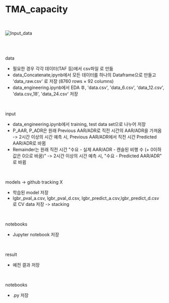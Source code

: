 
# TMA_capacity

<br>

![Input_data](https://user-images.githubusercontent.com/85796140/126852091-31d6562d-7469-41b6-958d-464f91aaa36e.png)

<br>
<br>

data <br>
* 필요한 경우 각각 데이터(TAF 등)에서 csv파일 로 만듦 <br>
* data_Concatenate,ipynb에서 모든 데이터를 하나의 Dataframe으로 만들고 'data_raw.csv' 로 저장 (8760 rows × 92 columns) <br>
* data_engineering.ipynb에서 EDA 후, 'data.csv', 'data_6.csv', 'data_12.csv', 'data.csv_18', 'data_24.csv' 저장 <br>
<br>

input <br>
* data_engineering.ipynb에서 training, test data set으로 나누어 저장 <br>
* P_AAR, P_ADR은 원래 Previous AAR/ADR로 직전 시간의 AAR/ADR을 가져옴  ->  2시간 이상의 시간 예측 시, Previous AAR/ADR에서 직전 시간 Predicted AAR/ADR로 바뀜
* Remainder는 원래 직전 시간 "수요 - 실제 AAR/ADR - 캔슬된 비행 수 (+ 0이하 값은 0으로 바꿈)"  ->  2시간 이상의 시간 예측 시, "수요 - Predicted AAR/ADR" 로 바뀜
<br>

models -> github tracking X<br>
* 학습된 model 저장 <br>
* lgbr_pval_a.csv, lgbr_pval_d.csv, lgbr_predict_a.csv,lgbr_predict_d.csv 로 CV data 저장 -> stacking <br>
<br>

notebooks <br>
* Jupyter notebook 저장 <br>
<br>

result <br>
* 예전 결과 저장 <br>
<br>

notebooks <br>
* .py 저장 <br>
<br>
